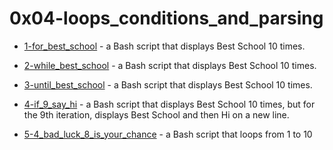 # 0x04-loops_conditions_and_parsing

- [1-for_best_school](./1-for_best_school) -  a Bash script that displays Best School 10 times.

- [2-while_best_school](./2-while_best_school) - a Bash script that displays Best School 10 times.

- [3-until_best_school](./3-until_best_school) - a Bash script that displays Best School 10 times.

- [4-if_9_say_hi](./4-if_9_say_hi) - a Bash script that displays Best School 10 times, but for the 9th iteration, displays Best School and then Hi on a new line.

- [5-4_bad_luck_8_is_your_chance](./5-4_bad_luck_8_is_your_chance) - a Bash script that loops from 1 to 10

